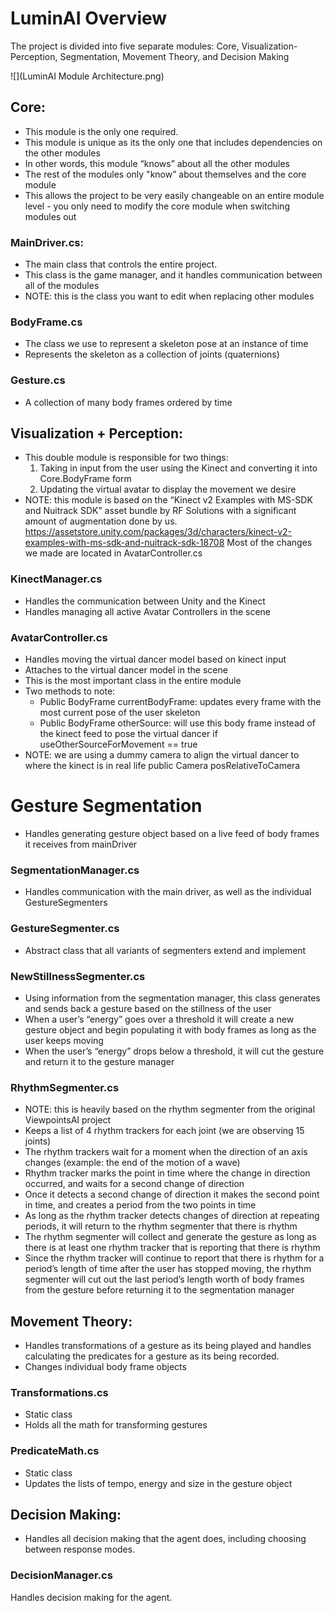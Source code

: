 # LuminAI Overview 
The project is divided into five separate modules: Core, Visualization-Perception, Segmentation, Movement Theory, and Decision Making

![](LuminAI Module Architecture.png)

## Core:
- This module is the only one required. 
- This module is unique as its the only one that includes dependencies on the other modules
- In other words, this module “knows” about all the other modules
- The rest of the modules only "know” about themselves and the core module
- This allows the project to be very easily changeable on an entire module level - you only need to modify the core module when switching modules out

### MainDriver.cs:
- The main class that controls the entire project.
- This class is the game manager, and it handles communication between all of the modules
- NOTE: this is the class you want to edit when replacing other modules

### BodyFrame.cs
- The class we use to represent a skeleton pose at an instance of time 
- Represents the skeleton as a collection of joints (quaternions)

### Gesture.cs
- A collection of many body frames ordered by time

## Visualization + Perception:
- This double module is responsible for two things:
    1. Taking in input from the user using the Kinect and converting it into Core.BodyFrame form
    2. Updating the virtual avatar to display the movement we desire
- NOTE: this module is based on the “Kinect v2 Examples with MS-SDK and Nuitrack SDK” asset bundle by RF Solutions with a significant amount of augmentation done by us.
https://assetstore.unity.com/packages/3d/characters/kinect-v2-examples-with-ms-sdk-and-nuitrack-sdk-18708
Most of the changes we made are located in AvatarController.cs

### KinectManager.cs
- Handles the communication between Unity and the Kinect
- Handles managing all active Avatar Controllers in the scene

### AvatarController.cs
- Handles moving the virtual dancer model based on kinect input
- Attaches to the virtual dancer model in the scene
- This is the most important class in the entire module
- Two methods to note:
    - Public BodyFrame currentBodyFrame: updates every frame with the most current pose of the user skeleton
    - Public BodyFrame otherSource: will use this body frame instead of the kinect feed to pose the virtual dancer if useOtherSourceForMovement == true
- NOTE: we are using a dummy camera to align the virtual dancer to where the kinect is in real life
public Camera posRelativeToCamera

# Gesture Segmentation
- Handles generating gesture object based on a live feed of body frames it receives from mainDriver

### SegmentationManager.cs
- Handles communication with the main driver, as well as the individual GestureSegmenters

### GestureSegmenter.cs
- Abstract class that all variants of segmenters extend and implement

### NewStillnessSegmenter.cs
- Using information from the segmentation manager, this class generates and sends back a gesture based on the stillness of the user
- When a user’s  “energy” goes over a threshold it will create a new gesture object and begin populating it with body frames as long as the user keeps moving
- When the user’s “energy” drops below a threshold, it will cut the gesture and return it to the gesture manager

### RhythmSegmenter.cs
- NOTE: this is heavily based on the rhythm segmenter from the original ViewpointsAI project
- Keeps a list of 4 rhythm trackers for each joint (we are observing 15 joints)
- The rhythm trackers wait for a moment when the direction of an axis changes (example: the end of the motion of a wave)
- Rhythm tracker marks the point in time where the change in direction occurred, and waits for a second change of direction
- Once it detects a second change of direction it makes the second point in time, and creates a period from the two points in time
- As long as the rhythm tracker detects changes of direction at repeating periods, it will return to the rhythm segmenter that there is rhythm
- The rhythm segmenter will collect and generate the gesture as long as there is at least one rhythm tracker that is reporting that there is rhythm  
- Since the rhythm tracker will continue to report that there is rhythm for a period’s length of time after the user has stopped moving, the rhythm segmenter will cut out the last period’s length worth of body frames from the gesture before returning it to the segmentation manager

## Movement Theory:
- Handles transformations of a gesture as its being played and handles calculating the predicates for a gesture as its being recorded.
- Changes individual body frame objects

### Transformations.cs
- Static class
- Holds all the math for transforming gestures

### PredicateMath.cs
- Static class
- Updates the lists of tempo, energy and size in the gesture object

## Decision Making:
- Handles all decision making that the agent does, including choosing between response modes.

### DecisionManager.cs
Handles decision making for the agent.

